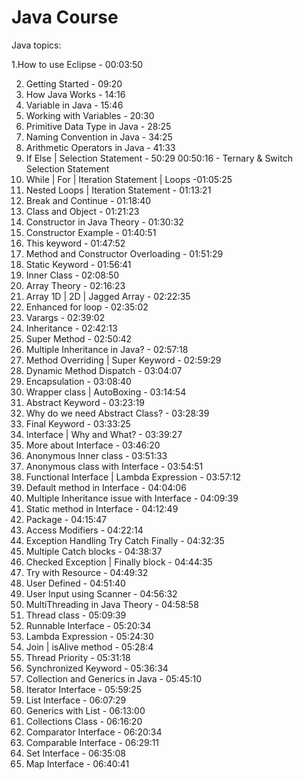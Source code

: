 # Java Course

Java topics:

1.How to use Eclipse - 00:03:50 

2. Getting    Started - 09:20
3. How Java Works - 14:16
4. Variable in Java - 15:46
5. Working with Variables - 20:30
6. Primitive Data Type in Java - 28:25
7. Naming Convention in Java - 34:25
8. Arithmetic Operators in Java - 41:33
9. If Else | Selection Statement - 50:29
00:50:16 - Ternary & Switch Selection Statement 
11. While | For | Iteration Statement | Loops -01:05:25
12. Nested Loops | Iteration Statement - 01:13:21
13. Break and Continue - 01:18:40
14. Class and Object - 01:21:23
15. Constructor in Java Theory - 01:30:32  
16. Constructor Example - 01:40:51
17. This keyword - 01:47:52
18. Method and Constructor Overloading - 01:51:29
19. Static Keyword - 01:56:41
20. Inner  Class - 02:08:50
21. Array Theory - 02:16:23
22. Array 1D | 2D | Jagged Array - 02:22:35
23. Enhanced for loop - 02:35:02
24. Varargs - 02:39:02
25. Inheritance - 02:42:13
26. Super Method - 02:50:42
27. Multiple Inheritance in Java? - 02:57:18
28. Method Overriding | Super Keyword - 02:59:29
29. Dynamic Method Dispatch - 03:04:07
30. Encapsulation - 03:08:40
31. Wrapper class | AutoBoxing - 03:14:54
32. Abstract Keyword - 03:23:19
33. Why do we need Abstract Class? - 03:28:39
34. Final Keyword - 03:33:25
35. Interface | Why and What? - 03:39:27
36. More about Interface - 03:46:20
37. Anonymous Inner class - 03:51:33
38. Anonymous class with Interface - 03:54:51
39. Functional Interface | Lambda Expression - 03:57:12
40. Default method in Interface - 04:04:06
41. Multiple Inheritance issue with Interface - 04:09:39
42. Static method in Interface - 04:12:49
43. Package - 04:15:47
44. Access Modifiers - 04:22:14
45. Exception Handling Try Catch Finally - 04:32:35
46. Multiple Catch blocks - 04:38:37
47. Checked Exception | Finally block - 04:44:35
48. Try with Resource - 04:49:32
49. User Defined - 04:51:40
50. User Input using Scanner - 04:56:32
51. MultiThreading in Java Theory - 04:58:58 
52. Thread class - 05:09:39
53. Runnable Interface - 05:20:34
54. Lambda Expression - 05:24:30
55. Join | isAlive method - 05:28:4
56. Thread Priority - 05:31:18
57. Synchronized Keyword - 05:36:34
58. Collection and Generics in Java - 05:45:10
59. Iterator Interface - 05:59:25
60. List Interface - 06:07:29
61. Generics with List - 06:13:00
62. Collections Class - 06:16:20
63. Comparator Interface - 06:20:34
64. Comparable Interface - 06:29:11
65. Set Interface - 06:35:08
66. Map Interface - 06:40:41
